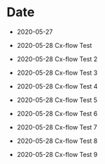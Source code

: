 # Date

* 2020-05-27

* 2020-05-28 Cx-flow Test

* 2020-05-28 Cx-flow Test 2

* 2020-05-28 Cx-flow Test 3

* 2020-05-28 Cx-flow Test 4

* 2020-05-28 Cx-flow Test 5

* 2020-05-28 Cx-flow Test 6

* 2020-05-28 Cx-flow Test 7

* 2020-05-28 Cx-flow Test 8

* 2020-05-28 Cx-flow Test 9
